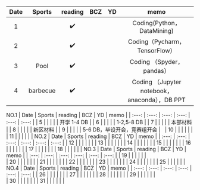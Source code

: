 
| Date  | Sports | reading | BCZ | YD | memo | 
| :---: | :---: | :---: | :---: | :---: | :---: | 
| 1 |  | :heavy_check_mark: |  |  | Coding(Python，DataMining) | 
| 2 |  | :heavy_check_mark: |  |  | Coding（Pycharm，TensorFlow） | 
| 3 | Pool | :heavy_check_mark: |  |  | Coding （Spyder，pandas） | 
| 4 | barbecue  | :heavy_check_mark: |  |  | Coding （Jupyter notebook，anaconda），DB PPT | 
NO.1
| Date  | Sports | reading | BCZ | YD | memo | 
| :---: | :---: | :---: | :---: | :---: | :---: | 
| 5 |  |  |  |  | 开学 1-4 DB | 
| 6 |  |  |  |  | 1-2,5-8 DB | 
| 7 |  |  |  |  | 本部材料 | 
| 8 |  |  |  |  | 新区材料 | 
| 9 |  |  |  |  | 5-6 DB，毕设开会，竞赛组开会 |   
| 10 |  |  |  |  |  | 
| 11 |  |  |  |  |  | 
NO.2
| Date  | Sports | reading | BCZ | YD | memo | 
| :---: | :---: | :---: | :---: | :---: | :---: | 
| 12 |  |  |  |  |  | 
| 13 |  |  |  |  |  | 
| 14 |  |  |  |  |  | 
| 15 |  |  |  |  |  | 
| 16 |  |  |  |  |  | 
| 17 |  |  |  |  |  | 
| 18 |  |  |  |  |  | 
NO.3
| Date  | Sports | reading | BCZ | YD | memo | 
| :---: | :---: | :---: | :---: | :---: | :---: | 
| 19 |  |  |  |  |  |   
| 20 |  |  |  |  |  | 
| 21 |  |  |  |  |  | 
| 22 |  |  |  |  |  | 
| 23 |  |  |  |  |  | 
| 24 |  |  |  |  |  | 
| 25 |  |  |  |  |  | 
NO.4
| Date  | Sports | reading | BCZ | YD | memo | 
| :---: | :---: | :---: | :---: | :---: | :---: | 
| 26 |  |  |  |  |  | 
| 27 |  |  |  |  |  | 
| 28 |  |  |  |  |  | 
| 29 |  |  |  |  |  |  
| 30 |  |  |  |  |  | 
| 31 |  |  |  |  |  | 
